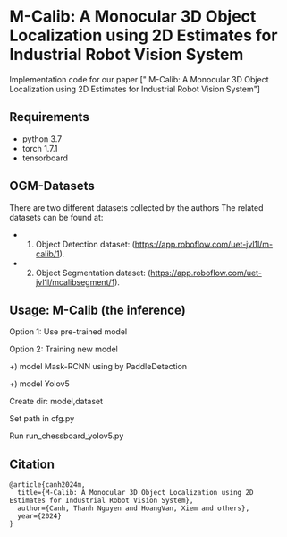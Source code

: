 # M-Calib: A Monocular 3D Object Localization using 2D Estimates for Industrial Robot Vision System
Implementation code for our paper [" M-Calib: A Monocular 3D Object Localization using 2D Estimates for Industrial Robot Vision System"]
 
## Requirements
* python 3.7
* torch 1.7.1
* tensorboard

## OGM-Datasets
There are two different datasets collected by the authors
The related datasets can be found at:

* 1. Object Detection dataset: (https://app.roboflow.com/uet-jvl1l/m-calib/1).
* 2. Object Segmentation dataset: (https://app.roboflow.com/uet-jvl1l/mcalibsegment/1).

## Usage: M-Calib (the inference)

Option 1: Use pre-trained model

 Option 2: Training new model
 
 +) model Mask-RCNN using by PaddleDetection
 
 +) model Yolov5
 
 Create dir: model,dataset
 
 Set path in cfg.py
 
 
Run run_chessboard_yolov5.py

## Citation
```
@article{canh2024m,
  title={M-Calib: A Monocular 3D Object Localization using 2D Estimates for Industrial Robot Vision System},
  author={Canh, Thanh Nguyen and HoangVan, Xiem and others},
  year={2024}
}
```
